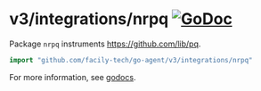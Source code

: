 # v3/integrations/nrpq [![GoDoc](https://godoc.org/github.com/facily-tech/go-agent/v3/integrations/nrpq?status.svg)](https://godoc.org/github.com/facily-tech/go-agent/v3/integrations/nrpq)

Package `nrpq` instruments https://github.com/lib/pq.

```go
import "github.com/facily-tech/go-agent/v3/integrations/nrpq"
```

For more information, see
[godocs](https://godoc.org/github.com/facily-tech/go-agent/v3/integrations/nrpq).
